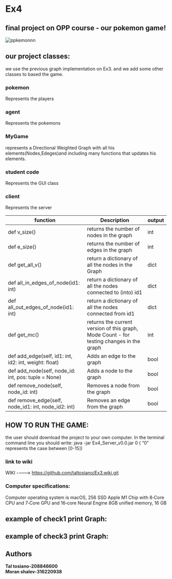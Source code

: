 # Ex4


## final project on OPP course - our pokemon game!

![ppkemonnn](https://user-images.githubusercontent.com/94299489/148839230-246413c2-f5b0-4d7a-92f5-df1452c42756.png)

        
## our project classes:
we use the previous graph implementation on Ex3. and we add some other classes to based the game.

### pokemon
Represents the players

### agent
Represents the pokemons

### MyGame
represents a Directional Weighted Graph with all his elements(Nodes,Edeges)and   including many functions that updates his elements.

### student code
Represents the GUI class

### client
Represents the server


|function  |  Description |  output |
| ------------ | ------------ | ------------ | 
|  def v_size() |  returns the number of nodes in the graph |  int |
|  def e_size() |  returns the number of edges in the graph |   int |
| def get_all_v() | return a dictionary of all the nodes in the Graph | dict  |
| def all_in_edges_of_node(id1: int) | return a dictionary of all the nodes connected to (into) id1 |  dict |
| def all_out_edges_of_node(id1: int) | return a dictionary of all the nodes connected from id1 |   dict |
| def get_mc() | returns the current version of this graph, Mode Count - for testing changes in the graph |   int |
| def add_edge(self, id1: int, id2: int, weight: float) | Adds an edge to the graph  | bool |
| def add_node(self, node_id: int, pos: tuple = None)  |   Adds a node to the graph  |  bool |
| def remove_node(self, node_id: int) |   Removes a node from the graph  | bool  |
| def remove_edge(self, node_id1: int, node_id2: int)|  Removes an edge from the graph   |  bool  | 

## HOW TO RUN THE GAME:
the user should download the project to your own computer. In the terminal command line you should write: 
java -jar Ex4_Server_v0.0.jar 0  ( “0” represents the case between [0-15])


### link to wiki 
 WIKI ----> https://github.com/taltosiano/Ex3.wiki.git

### Computer specifications:
Computer operating system is macOS, 256 SSD Apple M1 Chip with 8‑Core CPU and 7‑Core GPU and 16‑core Neural Engine 8GB unified memory, 16 GB

## example of check1 print Graph:

## example of check3 print Graph:


## Authors
**Tal tosiano-208846600**  
**Moran shalev-316220938**
